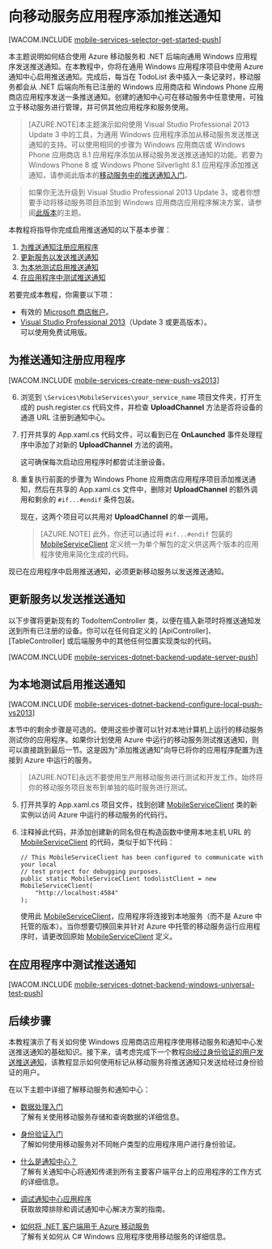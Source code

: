 <properties pageTitle="使用 .NET 后端移动服务的推送通知入门" metaKeywords="" description="了解如何使用 Azure 移动服务和通知中心将推送通知发送到通用 Windows 应用程序。" metaCanonical="" services="mobile-services,notification-hubs" documentationCenter="Mobile" title="Get started with push notifications in Mobile Services" authors="glenga" solutions="mobile" manager="dwrede" editor="" />

<tags 
wacn.date="04/11/2015"
ms.service="mobile-services" ms.workload="mobile" ms.tgt_pltfrm="mobile-windows-store" ms.devlang="dotnet" ms.topic="article" ms.date="09/27/2014" ms.author="glenga" />

# 向移动服务应用程序添加推送通知

[WACOM.INCLUDE [mobile-services-selector-get-started-push](../includes/mobile-services-selector-get-started-push.md)]

本主题说明如何结合使用 Azure 移动服务和 .NET 后端向通用 Windows 应用程序发送推送通知。在本教程中，你将在通用 Windows 应用程序项目中使用 Azure 通知中心启用推送通知。完成后，每当在 TodoList 表中插入一条记录时，移动服务都会从 .NET 后端向所有已注册的 Windows 应用商店和 Windows Phone 应用商店应用程序发送一条推送通知。创建的通知中心可在移动服务中任意使用，可独立于移动服务进行管理，并可供其他应用程序和服务使用。

>[AZURE.NOTE]本主题演示如何使用 Visual Studio Professional 2013 Update 3 中的工具，为通用 Windows 应用程序添加从移动服务发送推送通知的支持。可以使用相同的步骤为 Windows 应用商店或 Windows Phone 应用商店 8.1 应用程序添加从移动服务发送推送通知的功能。若要为 Windows Phone 8 或 Windows Phone Silverlight 8.1 应用程序添加推送通知，请参阅此版本的[移动服务中的推送通知入门](/zh-cn/documentation/articles/mobile-services-dotnet-backend-windows-phone-get-started-push)。

> 如果你无法升级到 Visual Studio Professional 2013 Update 3，或者你想要手动将移动服务项目添加到 Windows 应用商店应用程序解决方案，请参阅[此版本](/zh-cn/documentation/articles/mobile-services-dotnet-backend-windows-store-dotnet-get-started-push)的主题。

本教程将指导你完成启用推送通知的以下基本步骤：

1. [为推送通知注册应用程序](#register)
2. [更新服务以发送推送通知](#update-service)
3. [为本地测试启用推送通知](#local-testing)
4. [在应用程序中测试推送通知](#test)

若要完成本教程，你需要以下项：

* 有效的 [Microsoft 商店帐户](http://go.microsoft.com/fwlink/p/?LinkId=280045)。
* <a href="https://go.microsoft.com/fwLink/p/?LinkID=391934" target="_blank">Visual Studio Professional 2013</a>（Update 3 或更高版本）。 <br/>可以使用免费试用版。 

## <a id="register"></a>为推送通知注册应用程序

[WACOM.INCLUDE [mobile-services-create-new-push-vs2013](../includes/mobile-services-create-new-push-vs2013.md)]

<ol start="6">
<li><p>浏览到 <code>\Services\MobileServices\your_service_name</code> 项目文件夹，打开生成的 push.register.cs 代码文件，并检查 <strong>UploadChannel</strong> 方法是否将设备的通道 URL 注册到通知中心。</p></li> 
<li><p>打开共享的 App.xaml.cs 代码文件，可以看到已在 <strong>OnLaunched</strong> 事件处理程序中添加了对新的 <strong>UploadChannel</strong> 方法的调用。</p> <p>这可确保每次启动应用程序时都尝试注册设备。</p></li>
<li><p>重复执行前面的步骤为 Windows Phone 应用商店应用程序项目添加推送通知，然后在共享的 App.xaml.cs 文件中，删除对 <strong>UploadChannel</strong> 的额外调用和剩余的 <code>#if...#endif</code> 条件包装。</p> <p>现在，这两个项目可以共用对 <strong>UploadChannel</strong> 的单一调用。</p>

> [AZURE.NOTE] 此外，你还可以通过将 <code>#if...#endif</code> 包装的 [MobileServiceClient](http://msdn.microsoft.com/library/azure/microsoft.windowsazure.mobileservices.mobileserviceclient.aspx) 定义统一为单个解包的定义供这两个版本的应用程序使用来简化生成的代码。

</li>
</ol>

现已在应用程序中启用推送通知，必须更新移动服务以发送推送通知。 

## <a id="update-service"></a>更新服务以发送推送通知

以下步骤将更新现有的 TodoItemController 类，以便在插入新项时将推送通知发送到所有已注册的设备。你可以在任何自定义的 [ApiController]、[TableController] 或后端服务中的其他任何位置实现类似的代码。 

[WACOM.INCLUDE [mobile-services-dotnet-backend-update-server-push](../includes/mobile-services-dotnet-backend-update-server-push.md)]

## <a id="local-testing"></a>为本地测试启用推送通知

[WACOM.INCLUDE [mobile-services-dotnet-backend-configure-local-push-vs2013](../includes/mobile-services-dotnet-backend-configure-local-push-vs2013.md)]

本节中的剩余步骤是可选的。使用这些步骤可以针对本地计算机上运行的移动服务测试你的应用程序。如果你计划使用 Azure 中运行的移动服务测试推送通知，则可以直接跳到最后一节。这是因为"添加推送通知"向导已将你的应用程序配置为连接到 Azure 中运行的服务。 

>[AZURE.NOTE]永远不要使用生产用移动服务进行测试和开发工作。始终将你的移动服务项目发布到单独的临时服务进行测试。

<ol start="5">
<li><p>打开共享的 App.xaml.cs 项目文件，找到创建 <a href="http://msdn.microsoft.com/library/azure/microsoft.windowsazure.mobileservices.mobileserviceclient.aspx">MobileServiceClient</a> 类的新实例以访问 Azure 中运行的移动服务的代码行。</p></li>
<li><p>注释掉此代码，并添加创建新的同名但在构造函数中使用本地主机 URL 的 <a href="http://msdn.microsoft.com/library/azure/microsoft.windowsazure.mobileservices.mobileserviceclient.aspx">MobileServiceClient</a> 的代码，类似于如下代码：</p>
<pre><code>// This MobileServiceClient has been configured to communicate with your local
// test project for debugging purposes.
public static MobileServiceClient todolistClient = new MobileServiceClient(
	"http://localhost:4584"
);
</code></pre><p>使用此 <a href="http://msdn.microsoft.com/library/azure/microsoft.windowsazure.mobileservices.mobileserviceclient.aspx">MobileServiceClient</a>，应用程序将连接到本地服务（而不是 Azure 中托管的版本）。当你想要切换回来并针对 Azure 中托管的移动服务运行应用程序时，请更改回原始 <a href="http://msdn.microsoft.com/library/azure/microsoft.windowsazure.mobileservices.mobileserviceclient.aspx">MobileServiceClient</a> 定义。</p></li>
</ol>

## <a id="test"></a>在应用程序中测试推送通知

[WACOM.INCLUDE [mobile-services-dotnet-backend-windows-universal-test-push](../includes/mobile-services-dotnet-backend-windows-universal-test-push.md)]

## <a name="next-steps"> </a>后续步骤

本教程演示了有关如何使 Windows 应用商店应用程序使用移动服务和通知中心发送推送通知的基础知识。接下来，请考虑完成下一个教程[向经过身份验证的用户发送推送通知]，该教程显示如何使用标记从移动服务将推送通知只发送给经过身份验证的用户。

在以下主题中详细了解移动服务和通知中心：

* [数据处理入门]
  <br/>了解有关使用移动服务存储和查询数据的详细信息。

* [身份验证入门]
  <br/>了解如何使用移动服务对不同帐户类型的应用程序用户进行身份验证。

* [什么是通知中心？]
  <br/>了解有关通知中心将通知传递到所有主要客户端平台上的应用程序的工作方式的详细信息。

* [调试通知中心应用程序](http://go.microsoft.com/fwlink/p/?linkid=386630)
  </br>获取故障排除和调试通知中心解决方案的指南。 

* [如何将 .NET 客户端用于 Azure 移动服务]
  <br/>了解有关如何从 C# Windows 应用程序使用移动服务的详细信息。

<!-- Anchors. -->

<!-- Images. -->

<!-- URLs. -->
["提交应用"页]: http://go.microsoft.com/fwlink/p/?LinkID=266582
[我的应用程序]: http://go.microsoft.com/fwlink/p/?LinkId=262039
[Live SDK for Windows]: http://go.microsoft.com/fwlink/p/?LinkId=262253
[移动服务入门]: /zh-cn/documentation/articles/mobile-services-dotnet-backend-windows-store-dotnet-get-started
[数据处理入门]: /zh-cn/documentation/articles/mobile-services-dotnet-backend-windows-universal-dotnet-get-started-data
[身份验证入门]: /zh-cn/documentation/articles/mobile-services-dotnet-backend-windows-universal-dotnet-get-started-users

[向经过身份验证的用户发送推送通知]: /zh-cn/documentation/articles/mobile-services-dotnet-backend-windows-store-dotnet-push-notifications-app-users/

[什么是通知中心？]: /zh-cn/documentation/articles/notification-hubs-overview/

[如何将 .NET 客户端用于 Azure 移动服务]: /zh-cn/documentation/articles/mobile-services-windows-dotnet-how-to-use-client-library/
